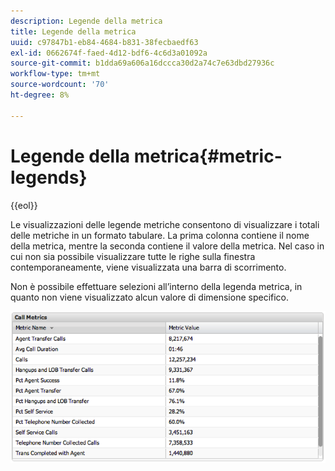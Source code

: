 ```yaml
---
description: Legende della metrica
title: Legende della metrica
uuid: c97847b1-eb84-4684-b831-38fecbaedf63
exl-id: 0662674f-faed-4d12-bdf6-4c6d3a01092a
source-git-commit: b1dda69a606a16dccca30d2a74c7e63dbd27936c
workflow-type: tm+mt
source-wordcount: '70'
ht-degree: 8%

---
```


# Legende della metrica{#metric-legends}

{{eol}}

Le visualizzazioni delle legende metriche consentono di visualizzare i totali delle metriche in un formato tabulare. La prima colonna contiene il nome della metrica, mentre la seconda contiene il valore della metrica. Nel caso in cui non sia possibile visualizzare tutte le righe sulla finestra contemporaneamente, viene visualizzata una barra di scorrimento.

Non è possibile effettuare selezioni all’interno della legenda metrica, in quanto non viene visualizzato alcun valore di dimensione specifico.

![](assets/metric_legend.png)

